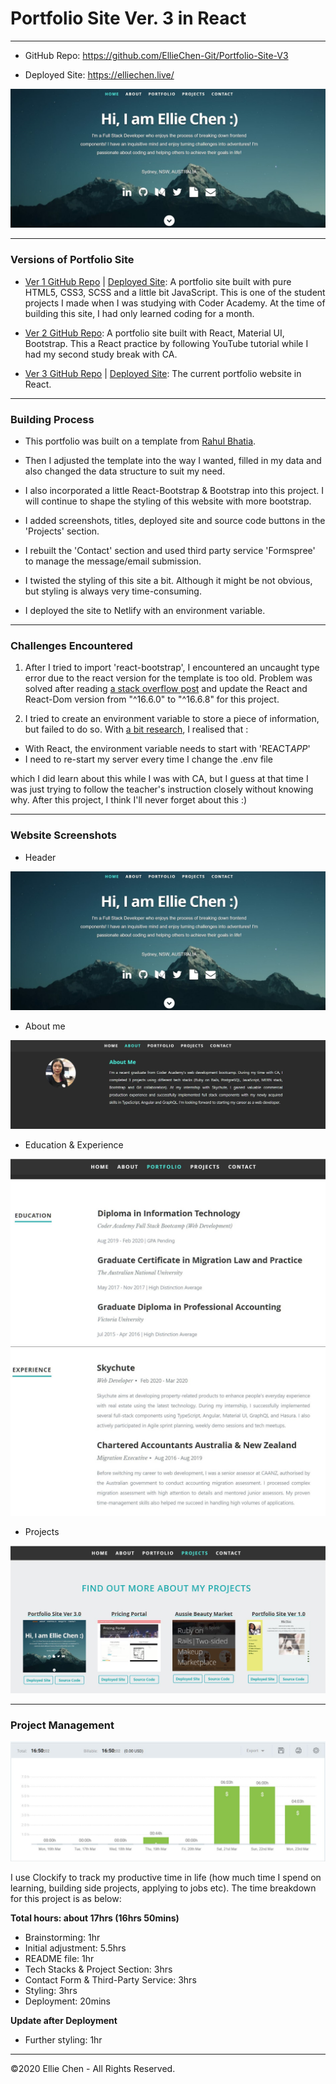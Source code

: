 # Portfolio Site Ver. 3 in React

---

- GitHub Repo: https://github.com/EllieChen-Git/Portfolio-Site-V3

- Deployed Site: https://elliechen.live/

![portfolio-header](./docs/header.JPG)

---

### Versions of Portfolio Site

- [Ver 1 GitHub Repo](https://github.com/EllieChen-Git/Portfolio-Site_Ellie-Chen) | [Deployed Site](https://elliechen.netlify.com/): A portfolio site built with pure HTML5, CSS3, SCSS and a little bit JavaScript. This is one of the student projects I made when I was studying with Coder Academy. At the time of building this site, I had only learned coding for a month.

- [Ver 2 GitHub Repo](https://github.com/EllieChen-Git/React-Practice-Portfolio-Site): A portfolio site built with React, Material UI, Bootstrap. This a React practice by following YouTube tutorial while I had my second study break with CA.

- [Ver 3 GitHub Repo](https://github.com/EllieChen-Git/Portfolio-Site-V3) | [Deployed Site](https://elliechen.live/): The current portfolio website in React.

---

### Building Process

- This portfolio was built on a template from [Rahul Bhatia](https://github.com/rbhatia46/React-Portfolio).

- Then I adjusted the template into the way I wanted, filled in my data and also changed the data structure to suit my need.

- I also incorporated a little React-Bootstrap & Bootstrap into this project. I will continue to shape the styling of this website with more bootstrap.

- I added screenshots, titles, deployed site and source code buttons in the 'Projects' section.

- I rebuilt the 'Contact' section and used third party service 'Formspree' to manage the message/email submission.

- I twisted the styling of this site a bit. Although it might be not obvious, but styling is always very time-consuming.

- I deployed the site to Netlify with an environment variable.

---

### Challenges Encountered

1. After I tried to import 'react-bootstrap', I encountered an uncaught type error due to the react version for the template is too old. Problem was solved after reading [a stack overflow post](https://stackoverflow.com/questions/58688463/getting-uncaught-typeerror-object-is-not-a-function-in-themeprovider-js-of) and update the React and React-Dom version from "^16.6.0" to "^16.6.8" for this project.

2. I tried to create an environment variable to store a piece of information, but failed to do so. With [a bit research](https://create-react-app.dev/docs/adding-custom-environment-variables/), I realised that :

- With React, the environment variable needs to start with 'REACT*APP*'
- I need to re-start my server every time I change the .env file

which I did learn about this while I was with CA, but I guess at that time I was just trying to follow the teacher's instruction closely without knowing why. After this project, I think I'll never forget about this :)

---

### Website Screenshots

- Header

![portfolio-header](./docs/header.JPG)

- About me

![portfolio-about](./docs/about.JPG)

- Education & Experience

![portfolio-education](./docs/education.JPG)
![portfolio-experience](./docs/experience.JPG)

- Projects

![portfolio-projects](./docs/projects.JPG)

---

### Project Management

![time-tracker](./docs/time-tracker.JPG)

I use Clockify to track my productive time in life (how much time I spend on learning, building side projects, applying to jobs etc). The time breakdown for this project is as below:

**Total hours: about 17hrs (16hrs 50mins)**

- Brainstorming: 1hr
- Initial adjustment: 5.5hrs
- README file: 1hr
- Tech Stacks & Project Section: 3hrs
- Contact Form & Third-Party Service: 3hrs
- Styling: 3hrs
- Deployment: 20mins

**Update after Deployment**

- Further styling: 1hr

---

©2020 Ellie Chen - All Rights Reserved.
